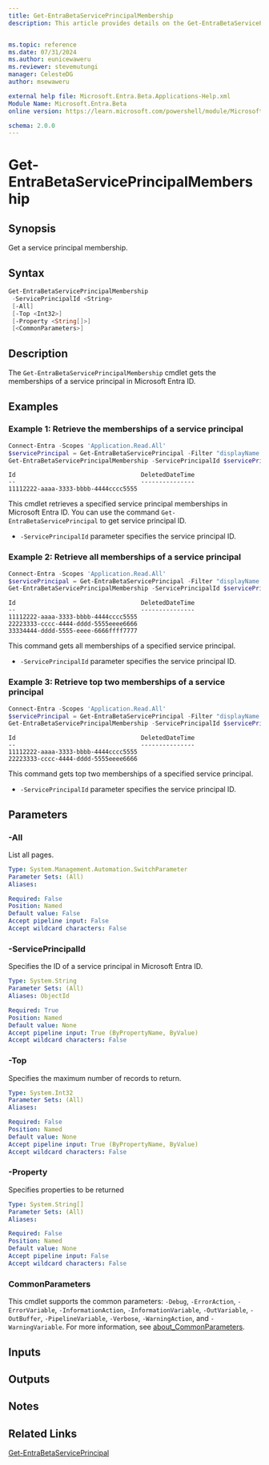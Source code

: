 ```yaml
---
title: Get-EntraBetaServicePrincipalMembership
description: This article provides details on the Get-EntraBetaServicePrincipalMembership command.


ms.topic: reference
ms.date: 07/31/2024
ms.author: eunicewaweru
ms.reviewer: stevemutungi
manager: CelesteDG
author: msewaweru

external help file: Microsoft.Entra.Beta.Applications-Help.xml
Module Name: Microsoft.Entra.Beta
online version: https://learn.microsoft.com/powershell/module/Microsoft.Entra.Beta/Get-EntraBetaServicePrincipalMembership

schema: 2.0.0
---
```


# Get-EntraBetaServicePrincipalMembership

## Synopsis

Get a service principal membership.

## Syntax

```powershell
Get-EntraBetaServicePrincipalMembership
 -ServicePrincipalId <String>
 [-All]
 [-Top <Int32>]
 [-Property <String[]>]
 [<CommonParameters>]
```

## Description

The `Get-EntraBetaServicePrincipalMembership` cmdlet gets the memberships of a service principal in Microsoft Entra ID.

## Examples

### Example 1: Retrieve the memberships of a service principal

```powershell
Connect-Entra -Scopes 'Application.Read.All'
$servicePrincipal = Get-EntraBetaServicePrincipal -Filter "displayName eq 'Helpdesk Application'"
Get-EntraBetaServicePrincipalMembership -ServicePrincipalId $servicePrincipal.Id
```

```Output
Id                                   DeletedDateTime
--                                   ---------------
11112222-aaaa-3333-bbbb-4444cccc5555
```

This cmdlet retrieves a specified service principal memberships in Microsoft Entra ID. You can use the command `Get-EntraBetaServicePrincipal` to get service principal ID.

- `-ServicePrincipalId` parameter specifies the service principal ID.

### Example 2: Retrieve all memberships of a service principal

```powershell
Connect-Entra -Scopes 'Application.Read.All'
$servicePrincipal = Get-EntraBetaServicePrincipal -Filter "displayName eq 'Helpdesk Application'"
Get-EntraBetaServicePrincipalMembership -ServicePrincipalId $servicePrincipal.Id -All 
```

```Output
Id                                   DeletedDateTime
--                                   ---------------
11112222-aaaa-3333-bbbb-4444cccc5555
22223333-cccc-4444-dddd-5555eeee6666
33334444-dddd-5555-eeee-6666ffff7777
```

This command gets all memberships of a specified service principal.

- `-ServicePrincipalId` parameter specifies the service principal ID.

### Example 3: Retrieve top two memberships of a service principal

```powershell
Connect-Entra -Scopes 'Application.Read.All'
$servicePrincipal = Get-EntraBetaServicePrincipal -Filter "displayName eq 'Helpdesk Application'"
Get-EntraBetaServicePrincipalMembership -ServicePrincipalId $servicePrincipal.Id -Top 2
```

```Output
Id                                   DeletedDateTime
--                                   ---------------
11112222-aaaa-3333-bbbb-4444cccc5555
22223333-cccc-4444-dddd-5555eeee6666

```

This command gets top two memberships of a specified service principal.

- `-ServicePrincipalId` parameter specifies the service principal ID.

## Parameters

### -All

List all pages.

```yaml
Type: System.Management.Automation.SwitchParameter
Parameter Sets: (All)
Aliases:

Required: False
Position: Named
Default value: False
Accept pipeline input: False
Accept wildcard characters: False
```

### -ServicePrincipalId

Specifies the ID of a service principal in Microsoft Entra ID.

```yaml
Type: System.String
Parameter Sets: (All)
Aliases: ObjectId

Required: True
Position: Named
Default value: None
Accept pipeline input: True (ByPropertyName, ByValue)
Accept wildcard characters: False
```

### -Top

Specifies the maximum number of records to return.

```yaml
Type: System.Int32
Parameter Sets: (All)
Aliases:

Required: False
Position: Named
Default value: None
Accept pipeline input: True (ByPropertyName, ByValue)
Accept wildcard characters: False
```

### -Property

Specifies properties to be returned

```yaml
Type: System.String[]
Parameter Sets: (All)
Aliases:

Required: False
Position: Named
Default value: None
Accept pipeline input: False
Accept wildcard characters: False
```

### CommonParameters

This cmdlet supports the common parameters: `-Debug`, `-ErrorAction`, `-ErrorVariable`, `-InformationAction`, `-InformationVariable`, `-OutVariable`, `-OutBuffer`, `-PipelineVariable`, `-Verbose`, `-WarningAction`, and `-WarningVariable`. For more information, see [about_CommonParameters](https://go.microsoft.com/fwlink/?LinkID=113216).

## Inputs

## Outputs

## Notes

## Related Links

[Get-EntraBetaServicePrincipal](Get-EntraBetaServicePrincipal.md)
